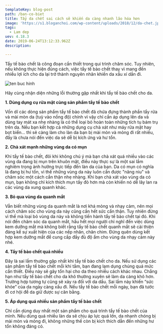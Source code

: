 ```yaml
---
templateKey: blog-post
path: /ban-co-biet
title: Tẩy da chết sai cách sẽ khiến da càng nhanh lão hóa hơn
image: 'https://s1.bloganchoi.com/wp-content/uploads/2018/12/da-chet.jpg' 
tags:
  - Lam dep
uev: 4.18.3
date: 2019-06-24T13:12:33.962Z
description:

---
```



Tẩy tế bào chết là công đoạn cần thiết trong qui trình chăm sóc. Tuy nhiên, nếu không thực hiện đúng cách, việc tẩy tế bào chết thay vì mang đến nhiều lợi ích cho da lại trở thành nguyên nhân khiến da xấu xí dần đi. 

![ten buc hinh](https://ttol.vietnamnetjsc.vn/images/2018/09/17/07/22/tay-da-chet-3.jpg "ten buc hinh")

Hãy cùng nhận diện những lỗi thường gặp nhất khi tẩy tế bào chết cho da.

**1. Dùng dụng cụ rửa mặt cùng sản phẩm tẩy tế bào chết**

Vốn dĩ các dòng sản phẩm tẩy tế bào chết đã chứa đựng thành phần tẩy rửa và mài mòn da (tuỳ vào nồng độ) chính vì vậy chỉ cần áp dụng lên da và dùng tay mát xa nhẹ nhàng là có thể loại bỏ hoàn toàn những tích tụ bám trụ trên da. Nếu bạn kết hợp cả những dụng cụ chà xát như máy rửa mặt hay bọt biển... thì sẽ càng làm cho làn da bạn bị mài mòn và mỏng đi rất nhiều, đấy là chưa nói đến việc da sẽ dễ bị kích ứng và hư tổn.

**2. Chà xát mạnh những vùng da có mụn**

Khi tẩy tế bào chết, đôi khi không chú ý mà bạn chà xát quá nhiều vào các vùng da đang bị mụn trên khuôn mặt, điều này thực sự là một sai lầm nghiêm trọng ảnh hưởng trực tiếp đến làn da của bạn. Da có mụn có nghĩa là đang bị hư tổn, vì thế những vùng da này luôn cần được "nâng niu" và chăm sóc một cách cẩn thận nhẹ nhàng. Khi bạn chà xát vào vùng da có mụn, bạn không chỉ kích thích mụn tấy đỏ hơn mà còn khiến nó dễ lây lan ra các vùng da xung quanh khác.

**3. Bỏ qua vùng da quanh mắt**


Vẫn biết những vùng da quanh mắt là nơi khá mỏng và nhạy cảm, nên mọi cách chăm sóc cho vùng da này cũng cần hết sức cẩn thận. Tuy nhiên đừng vì thế mà loại bỏ vùng da này và không tiến hành tẩy tế bào chết tại đó. Khi nói đến chăm sóc da quanh mắt, hầu hết mọi người chỉ nghĩ đến việc dùng kem dưỡng mắt mà không biết rằng tẩy tế bào chết quanh mắt sẽ cải thiện đáng kể sự xuất hiện của các nếp nhăn, chân chim. Đừng quên dùng kết hợp kem dưỡng mắt để cung cấp đầy đủ độ ẩm cho vùng da nhạy cảm này nhé.

**4. Tẩy tế bào chết quá nhiều**

Đây là sai lầm thường gặp nhất khi tẩy tế bào chết cho da. Nếu sử dụng các sản phẩm tẩy tế bào chết mỗi khi tắm, bạn đang lạm dụng chúng quá mức cần thiết. Điều này sẽ gây tổn hại cho da theo nhiều cách khác nhau. Chẳng hạn như tẩy tế bào chết cho da khô thường xuyên sẽ làm da càng khô hơn. Trường hợp tương tự cũng sẽ xảy ra đối với da dầu. Sai lầm này khiến “sức khỏe” của da ngày càng xấu đi. Nếu tẩy tế bào chết mỗi ngày, bạn đã tước đi cơ hội để da giữ được sự cân bằng.

**5. Áp dụng quá nhiều sản phẩm tẩy tế bào chết**

Chỉ cần dùng duy nhất một sản phẩm cho quá trình tẩy tế bào chết của mình. Nếu dùng quá nhiều làn da sẽ chịu áp lực quá lớn, da nhanh chóng bị mài mòn và mỏng đi, không những thế còn bị kích thích dẫn đến những hư tổn không đáng có.